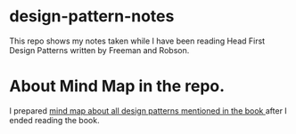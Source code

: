# design-pattern-notes

This repo shows my notes taken while I have been reading Head First Design Patterns written by Freeman and Robson.

# About Mind Map in the repo.

I prepared [mind map about all design patterns mentioned in the book ](Mind_Map_Of_Head_First_Design_Pattern.pdf) after I ended reading the book.
